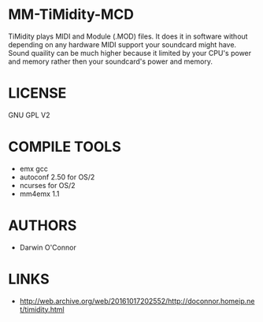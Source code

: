MM-TiMidity-MCD
===============

TiMidity plays MIDI and Module (.MOD) files. It does it in software without depending on any hardware MIDI support your soundcard might have. Sound quaility can be much higher because it limited by your CPU's power and memory rather then your soundcard's power and memory.

LICENSE
===============
GNU GPL V2

COMPILE TOOLS
===============
* emx gcc
* autoconf 2.50 for OS/2
* ncurses for OS/2
* mm4emx 1.1

AUTHORS
===============
* Darwin O'Connor


LINKS
===============
* http://web.archive.org/web/20161017202552/http://doconnor.homeip.net/timidity.html
